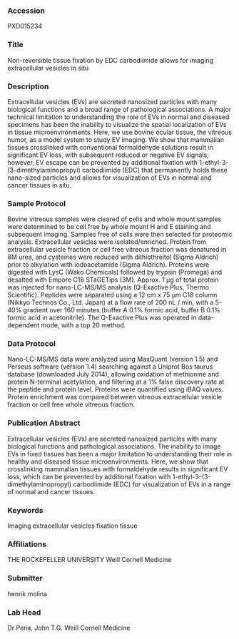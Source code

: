### Accession
PXD015234

### Title
Non-reversible tissue fixation by EDC carbodiimide allows for imaging extracellular vesicles in situ

### Description
Extracellular vesicles (EVs) are secreted nanosized particles with many biological  functions and a broad range of pathological associations. A major technical limitation to  understanding the role of EVs in normal and diseased specimens has been the inability to  visualize the spatial localization of EVs in tissue microenvironments. Here, we use bovine ocular tissue, the vitreous humor, as a model system to study EV imaging. We show that  mammalian tissues crosslinked with conventional formaldehyde solutions result in  significant EV loss, with subsequent reduced or negative EV signals; however, EV escape  can be prevented by additional fixation with 1-ethyl-3-(3-dimethylaminopropyl)  carbodiimide (EDC) that permanently holds these nano-sized particles and allows for  visualization of EVs in normal and cancer tissues in situ.

### Sample Protocol
Bovine vitreous samples were cleared of cells and whole mount samples were determined to be cell free by whole mount H and E staining and subsequent imaging. Samples free of cells were then selected for proteomic analysis. Extracellular vesicles were isolated/enriched.  Protein from extracellular vesicle fraction or cell free vitreous fraction was denatured in 8M urea, and cysteines were reduced with dithiothreitol (Sigma Aldrich) prior to alkylation with iodoacetamide (Sigma Aldrich). Proteins were digested with LysC (Wako Chemicals) followed by trypsin (Promega) and desalted with Empore C18 STaGETips (3M). Approx. 1 µg of total protein was injected for nano-LC-MS/MS analysis (Q-Exactive Plus, Thermo Scientific). Peptides were separated using a 12 cm x 75 µm C18 column (Nikkyo Technos Co., Ltd. Japan) at a flow rate of 200 nL / min, with a 5-40% gradient over 160 minutes (buffer A 0.1% formic acid, buffer B 0.1% formic acid in acetonitrile). The Q-Exactive Plus was operated in data-dependent mode, with a top 20 method.

### Data Protocol
Nano-LC-MS/MS data were analyzed using MaxQuant (version 1.5) and Perseus software (version 1.4) searching against a Uniprot Bos taurus database (downloaded July 2014), allowing oxidation of methionine and protein N-terminal acetylation, and filtering at a 1% false discovery rate at the peptide and protein level. Proteins were quantified using iBAQ values. Protein enrichment was compared between vitreous extracellular vesicle fraction or cell free whole vitreous fraction.

### Publication Abstract
Extracellular vesicles (EVs) are secreted nanosized particles with many biological functions and pathological associations. The inability to image EVs in fixed tissues has been a major limitation to understanding their role in healthy and diseased tissue microenvironments. Here, we show that crosslinking mammalian tissues with formaldehyde results in significant EV loss, which can be prevented by additional fixation with 1-ethyl-3-(3-dimethylaminopropyl) carbodiimide (EDC) for visualization of EVs in a range of normal and cancer tissues.

### Keywords
Imaging extracellular vesicles fixation tissue

### Affiliations
THE ROCKEFELLER UNIVERSITY
Weill Cornell Medicine

### Submitter
henrik molina

### Lab Head
Dr Pena, John T.G.
Weill Cornell Medicine


